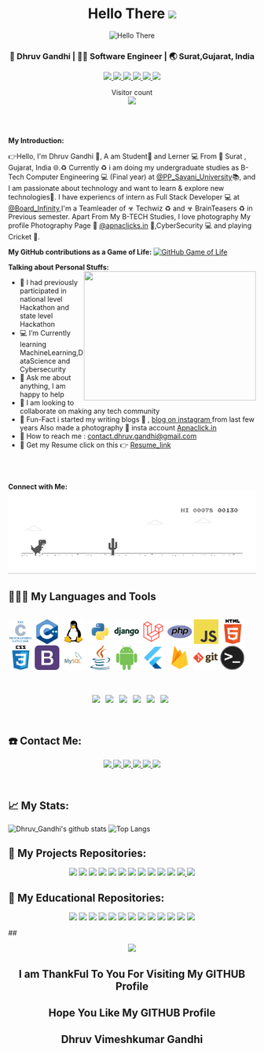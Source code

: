 <!--
**Dhruv-Gandhi/Dhruv-Gandhi** is a âœ¨ _special_ âœ¨ repository because its `README.md` (this file) appears on your GitHub profile.--->
<div align="center">
  <h1> Hello There <img src="https://media.giphy.com/media/hvRJCLFzcasrR4ia7z/giphy.gif" width="25px"></h1>
</div>
<div align="center">
<p align="center">
 <img src="https://brennanpropertyireland.files.wordpress.com/2015/02/hello-1.gif?w=300&h=150" alt="Hello There">
<h3> 👦 Dhruv Gandhi | 👨‍💻 Software Engineer | 🌏 Surat,Gujarat, India </h3>
</div>
<div align="center">
<p align="center">
<a href="https://www.linkedin.com/in/dhruvvgandhi/">
  <img src="https://img.shields.io/badge/Linkedin-blue?style=flat&logo=linkedin&labelColor=blue">
</a>
<a href="mailto:contact.dhruv.gandhi@gmail.com?subject=Hello%20Dhruv,%20From%20Github">
  <img src="https://img.shields.io/badge/-Gmail-%23db483b?style=flat&logo=Gmail&labelColor=red&logoColor=white">
</a>
<a href="https://www.facebook.com/ANIK.75675/">
  <img src="https://img.shields.io/badge/-Facebook-%230d8bf1?style=flat&logo=Facebook&logoColor=white">
</a>
<a href="https://www.instagram.com/neoteric_thoughts/">
  <img src="https://img.shields.io/badge/-Instagram-%23E4405F?style=flat&logo=Instagram&logoColor=white">
</a>
<a href="https://twitter.com/_Dhruv_Gandhi_">
  <img src="https://img.shields.io/badge/-Twitter-%231a91da?style=flat&logo=Twitter&logoColor=white">
</a>
<a href="https://t.me/Iknowaboutyou">
  <img src="https://img.shields.io/badge/-Telegram-%231a91da?style=flat&logo=Telegram&logoColor=white">
</a>
 <!--
<a href="https://github.com/dhruvvgandhi"> 
  <img src="https://komarev.com/ghpvc/?username=dhruvvgandhi&label=Visitors&color=2e8b57&style=flat" />
 </a>--->
<p align="center"> 
  Visitor count<br>
  <img src="https://profile-counter.glitch.me/dhruvvgandhi/count.svg" />
</p>
</p>
</div>
<br >
<br />

**My Introduction:**

👉Hello, I'm Dhruv Gandhi 🕺, A am Student👨‍ and Lerner 💻 From 📍 Surat , Gujarat, India 🌐.♻ Currently ♻ i am doing my undergraduate studies as B-Tech Computer Engineering 💻 (Final year) at [@PP_Savani_University](https://ppsu.ac.in)📚, and I am passionate about technology and want to learn & explore new technologies🔌. I have experiencs of intern as Full Stack Developer 💻 at [@Board_Infinity](https://www.boardinfinity.com/),I'm a Teamleader of ☣ Techwiz ♻ and ☣ BrainTeasers ♻ in Previous semester. Apart From My B-TECH Studies, I love photography My profile Photography Page 📸 [@apnaclicks.in](https://www.instagram.com/apnaclicks.in/) 📸,CyberSecurity 💻 and playing Cricket 🏏.

**My GitHub contributions as a Game of Life:**
[![GitHub Game of Life](https://github4life.herokuapp.com/dhruvvgandhi.gif?z=6)](https://github4life.herokuapp.com/dhruvvgandhi)

**Talking about Personal Stuffs:**
  <a href="https://github.com/tirtharajghosh/"><img align="right" width="350" height="263" src="https://user-images.githubusercontent.com/37224638/96453298-e3d7bd00-1237-11eb-88d0-3da2f5777413.gif"></a>
- 👨‍ I had previously participated in national level Hackathon and state level Hackathon
- 💻 I’m Currently learning MachineLearning,DataScience and Cybersecurity
- 💬 Ask me about anything, I am happy to help
- 🤝 I am looking to collaborate on making any tech community
- 🌟 Fun-Fact i started my writing blogs 📝 , [blog on instagram ](https://www.instagram.com/neoteric_thoughts/) from last few years Also made a photography 📸 insta account [Apnaclick.in](https://www.instagram.com/apnaclicks.in/)
- 📧 How to reach me : contact.dhruv.gandhi@gmail.com
- 📝 Get my Resume click on this 👉 [Resume_link](https://bit.ly/dhruvv_resume)
  
<br>
<br>

**Connect with Me:**
<br>
![Dino](https://raw.githubusercontent.com/praveenscience/praveenscience/master/dino.gif)

## 👨🏻‍💻 My Languages and Tools
<br>
<code><img height="50" src="https://raw.githubusercontent.com/github/explore/80688e429a7d4ef2fca1e82350fe8e3517d3494d/topics/c/c.png"></code>
<code><img height="50" src="https://raw.githubusercontent.com/github/explore/80688e429a7d4ef2fca1e82350fe8e3517d3494d/topics/cpp/cpp.png"></code>
<code><img height="50" src=" https://raw.githubusercontent.com/github/explore/80688e429a7d4ef2fca1e82350fe8e3517d3494d/topics/linux/linux.png"></code>
<code><img height="50" src="https://raw.githubusercontent.com/github/explore/80688e429a7d4ef2fca1e82350fe8e3517d3494d/topics/python/python.png"></code>
<code><img height="50" src="https://raw.githubusercontent.com/github/explore/80688e429a7d4ef2fca1e82350fe8e3517d3494d/topics/django/django.png"></code>
<code><img height="50" src="https://raw.githubusercontent.com/github/explore/80688e429a7d4ef2fca1e82350fe8e3517d3494d/topics/laravel/laravel.png"></code>
<code><img height="50" src="https://raw.githubusercontent.com/github/explore/80688e429a7d4ef2fca1e82350fe8e3517d3494d/topics/php/php.png"></code>
<code><img height="50" src="https://raw.githubusercontent.com/github/explore/80688e429a7d4ef2fca1e82350fe8e3517d3494d/topics/javascript/javascript.png"></code>
<code><img height="50" src="https://raw.githubusercontent.com/github/explore/80688e429a7d4ef2fca1e82350fe8e3517d3494d/topics/html/html.png"></code>
<code><img height="50" src="https://raw.githubusercontent.com/github/explore/80688e429a7d4ef2fca1e82350fe8e3517d3494d/topics/css/css.png"></code>
<code><img height="50" src="https://raw.githubusercontent.com/github/explore/80688e429a7d4ef2fca1e82350fe8e3517d3494d/topics/bootstrap/bootstrap.png"></code>
<code><img height="50" src="https://raw.githubusercontent.com/github/explore/80688e429a7d4ef2fca1e82350fe8e3517d3494d/topics/mysql/mysql.png"></code>
<code><img height="50" src="https://raw.githubusercontent.com/github/explore/80688e429a7d4ef2fca1e82350fe8e3517d3494d/topics/java/java.png"></code>
<code><img height="50" src="https://raw.githubusercontent.com/github/explore/80688e429a7d4ef2fca1e82350fe8e3517d3494d/topics/android/android.png"></code>
<code><img height="50" src="https://raw.githubusercontent.com/github/explore/80688e429a7d4ef2fca1e82350fe8e3517d3494d/topics/flutter/flutter.png"></code>
<code><img height="50" src="https://raw.githubusercontent.com/github/explore/80688e429a7d4ef2fca1e82350fe8e3517d3494d/topics/firebase/firebase.png"></code>
<code><img height="50" src="https://raw.githubusercontent.com/github/explore/80688e429a7d4ef2fca1e82350fe8e3517d3494d/topics/git/git.png"></code>
<code><img height="50" src="https://raw.githubusercontent.com/github/explore/80688e429a7d4ef2fca1e82350fe8e3517d3494d/topics/terminal/terminal.png"></code> 

<p align="center">
 <br/>
<br/>
<img src="https://img.shields.io/badge/OS-Windows%2010-informational?style=for-the-badge&logo=windows&logoColor=white" />&nbsp;&nbsp;
<img src="https://img.shields.io/badge/Kali-linux%20-informational?style=for-the-badge&logo=linux&logoColor=white" />&nbsp;&nbsp;
<img src="https://img.shields.io/badge/Android%2010-informational?style=for-the-badge&logo=Android&logoColor=white" />&nbsp;&nbsp;  
<img src="https://img.shields.io/badge/Browser-Chrome-blue?style=for-the-badge&logo=google-chrome&logoColor=white" />&nbsp;&nbsp;
<img src="https://img.shields.io/badge/Browser-epic%20-informational?style=for-the-badge&logo=google-chrome&&logoColor=white" />&nbsp;&nbsp;
<img src="https://img.shields.io/badge/Editor-VSCode-blue?style=for-the-badge&logo=visual-studio-code&logoColor=white" />&nbsp;&nbsp;
</p>

<p>&nbsp;</p>

## ☎️ Contact Me:
<p align="center">
<a href="https://www.linkedin.com/in/dhruvvgandhi/">
  <img src="https://img.shields.io/badge/Linkedin-blue?style=for-the-badge&logo=linkedin&labelColor=blue">
</a>
<a href="mailto:contact.dhruv.gandhi@gmail.com?subject=Hello%20Dhruv,%20From%20Github">
  <img src="https://img.shields.io/badge/-Gmail-%23db483b?style=for-the-badge&logo=Gmail&labelColor=red&logoColor=white">
</a>
<a href="https://www.facebook.com/ANIK.75675/">
  <img src="https://img.shields.io/badge/-Facebook-%230d8bf1?style=for-the-badge&logo=Facebook&logoColor=white">
</a>
<a href="https://www.instagram.com/neoteric_thoughts/">
  <img src="https://img.shields.io/badge/-Instagram-%23E4405F?style=for-the-badge&logo=Instagram&logoColor=white">
</a>
<a href="https://twitter.com/_Dhruv_Gandhi_">
  <img src="https://img.shields.io/badge/-Twitter-%231a91da?style=for-the-badge&logo=Twitter&logoColor=white">
</a>
<a href="https://t.me/Iknowaboutyou">
  <img src="https://img.shields.io/badge/-Telegram-%231a91da?style=for-the-badge&logo=Telegram&logoColor=white">
</a>
</p>

<p>&nbsp;</p>

## 📈 My Stats: 

![Dhruv_Gandhi's github stats](https://github-readme-stats.vercel.app/api?username=dhruvvgandhi&count_private=true&show_icons=true&hide=issues,contribs)
![Top Langs](https://github-readme-stats.vercel.app/api/top-langs/?username=dhruvvgandhi&layout=compact)

## 🚀 My Projects Repositories:
<p align="center">
<a href="https://github.com/dhruvvgandhi/steganography-and-encryption">
  <img src="https://github-readme-stats.vercel.app/api/pin/?username=dhruvvgandhi&repo=steganography-and-encryption&bg_color=30,e96443,904e95&title_color=fff&text_color=fff" /></a>
<a href="https://github.com/dhruvvgandhi/Neotric_thought_blog_App">
  <img src="https://github-readme-stats.vercel.app/api/pin/?username=dhruvvgandhi&repo=Neotric_thought_blog_App&bg_color=30,e96443,904e95&title_color=fff&text_color=fff" /></a>
<a href="https://github.com/dhruvvgandhi/Flutter-Covid19-DashBoard">
  <img src="https://github-readme-stats.vercel.app/api/pin/?username=dhruvvgandhi&repo=Flutter-Covid19-DashBoard&bg_color=30,e96443,904e95&title_color=fff&text_color=fff" /></a>
<a href="https://github.com/dhruvvgandhi/django-python-project">
  <img src="https://github-readme-stats.vercel.app/api/pin/?username=dhruvvgandhi&repo=django-python-project&bg_color=30,e96443,904e95&title_color=fff&text_color=fff" /></a>

<a href="https://github.com/dhruvvgandhi/Wireless_Car">
  <img src="https://github-readme-stats.vercel.app/api/pin/?username=dhruvvgandhi&repo=Wireless_Car&bg_color=30,e96443,904e95&title_color=fff&text_color=fff" /></a>

<a href="https://github.com/dhruvvgandhi/Reciprocity">
  <img src="https://github-readme-stats.vercel.app/api/pin/?username=dhruvvgandhi&repo=Reciprocity&bg_color=30,e96443,904e95&title_color=fff&text_color=fff" /></a>

<a href="https://github.com/dhruvvgandhi/Railway_Bot">
  <img src="https://github-readme-stats.vercel.app/api/pin/?username=dhruvvgandhi&repo=Railway_Bot&bg_color=30,e96443,904e95&title_color=fff&text_color=fff" /></a>

<a href="https://github.com/dhruvvgandhi/Railway_Inquire_With_GUI">
  <img src="https://github-readme-stats.vercel.app/api/pin/?username=dhruvvgandhi&repo=Railway_Inquire_With_GUI&bg_color=30,e96443,904e95&title_color=fff&text_color=fff" /></a>
<a href="https://github.com/dhruvvgandhi/Android_Project_Create-VPN">
  <img src="https://github-readme-stats.vercel.app/api/pin/?username=dhruvvgandhi&repo=Android_Project_Create-VPN&bg_color=30,e96443,904e95&title_color=fff&text_color=fff" /></a>

<a href="https://github.com/dhruvvgandhi/hms-hospitalmanagementsytem-in-java">
  <img src="https://github-readme-stats.vercel.app/api/pin/?username=dhruvvgandhi&repo=hms-hospitalmanagementsytem-in-java&bg_color=30,e96443,904e95&title_color=fff&text_color=fff" /></a>  

<a href="https://github.com/dhruvvgandhi/Embedded_system_project">
  <img src="https://github-readme-stats.vercel.app/api/pin/?username=dhruvvgandhi&repo=Embedded_system_project&bg_color=30,e96443,904e95&title_color=fff&text_color=fff" /></a>

<a href="https://github.com/dhruvvgandhi/webdesiging">
  <img src="https://github-readme-stats.vercel.app/api/pin/?username=dhruvvgandhi&repo=webdesiging&bg_color=30,e96443,904e95&title_color=fff&text_color=fff" />
</a>
  
<a href="https://github.com/dhruvvgandhi/Smart-Attendance-System-Using-Bluetooth-Beacon">
<img src="https://github-readme-stats.vercel.app/api/pin/?username=dhruvvgandhi&repo=Smart-Attendance-System-Using-Bluetooth-Beacon&bg_color=30,e96443,904e95&title_color=fff&text_color=fff" /></a>
</p>


## 🚀 My Educational Repositories:
<p align="center">
  <a href="https://github.com/dhruvvgandhi/AI-PRACTICAL">
  <img src="https://github-readme-stats.vercel.app/api/pin/?username=dhruvvgandhi&repo=AI-PRACTICAL&bg_color=30,e96443,904e95&title_color=fff&text_color=fff" /></a>
  <a href="https://github.com/dhruvvgandhi/MachineLearning-Practical">
  <img src="https://github-readme-stats.vercel.app/api/pin/?username=dhruvvgandhi&repo=MachineLearning-Practical&bg_color=30,e96443,904e95&title_color=fff&text_color=fff" /></a>
  <a href="https://github.com/dhruvvgandhi/system_software_practical">
  <img src="https://github-readme-stats.vercel.app/api/pin/?username=dhruvvgandhi&repo=system_software_practical&bg_color=30,e96443,904e95&title_color=fff&text_color=fff" /></a>
  <a href="https://github.com/dhruvvgandhi/IOT-PRACTICAL">
  <img src="https://github-readme-stats.vercel.app/api/pin/?username=dhruvvgandhi&repo=IOT-PRACTICAL&bg_color=30,e96443,904e95&title_color=fff&text_color=fff" /></a>
  
  <a href="https://github.com/dhruvvgandhi/Flutter-Api-Handling">
  <img src="https://github-readme-stats.vercel.app/api/pin/?username=dhruvvgandhi&repo=Flutter-Api-Handling&bg_color=30,e96443,904e95&title_color=fff&text_color=fff" /></a>
  
  <a href="https://github.com/dhruvvgandhi/Flutter-Widget">
  <img src="https://github-readme-stats.vercel.app/api/pin/?username=dhruvvgandhi&repo=Flutter-Widget&bg_color=30,e96443,904e95&title_color=fff&text_color=fff" /></a>
  
  <a href="https://github.com/dhruvvgandhi/Data_Structures">
  <img src="https://github-readme-stats.vercel.app/api/pin/?username=dhruvvgandhi&repo=Data_Structures&bg_color=30,e96443,904e95&title_color=fff&text_color=fff" /></a>
  
  <a href="https://github.com/dhruvvgandhi/Python-practical">
  <img src="https://github-readme-stats.vercel.app/api/pin/?username=dhruvvgandhi&repo=Python-practical&bg_color=30,e96443,904e95&title_color=fff&text_color=fff" /></a>
  
  <a href="https://github.com/dhruvvgandhi/Software_Engineering">
  <img src="https://github-readme-stats.vercel.app/api/pin/?username=dhruvvgandhi&repo=Software_Engineering&bg_color=30,e96443,904e95&title_color=fff&text_color=fff" /></a>
  
  <a href="https://github.com/dhruvvgandhi/design_analysis_algorithm">
  <img src="https://github-readme-stats.vercel.app/api/pin/?username=dhruvvgandhi&repo=design_analysis_algorithm&bg_color=30,e96443,904e95&title_color=fff&text_color=fff" /></a>
  
  <a href="https://github.com/dhruvvgandhi/Computer_Organization">
  <img src="https://github-readme-stats.vercel.app/api/pin/?username=dhruvvgandhi&repo=Computer_Organization&bg_color=30,e96443,904e95&title_color=fff&text_color=fff" /></a>
  
  <a href="https://github.com/dhruvvgandhi/Computer_Graphics">
  <img src="https://github-readme-stats.vercel.app/api/pin/?username=dhruvvgandhi&repo=Computer_Graphics&bg_color=30,e96443,904e95&title_color=fff&text_color=fff" /></a>
  
  <a href="https://github.com/dhruvvgandhi/Operating_system">
  <img src="https://github-readme-stats.vercel.app/api/pin/?username=dhruvvgandhi&repo=Operating_system&bg_color=30,e96443,904e95&title_color=fff&text_color=fff" /></a>
  
  </p>
##
<p align="center">
 <img src="https://totallyadd.com/wp-content/uploads/2017/08/giphy.gif"> 
 <h2 align="center">I am ThankFul To You For Visiting My GITHUB Profile</h2>
  <h2 align="center">Hope You Like My GITHUB Profile</h2>
 <h2 align="center">Dhruv Vimeshkumar Gandhi </h2>
</p>
